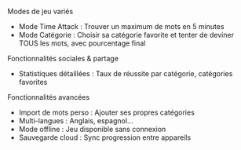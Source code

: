 Modes de jeu variés

- Mode Time Attack : Trouver un maximum de mots en 5 minutes
- Mode Catégorie : Choisir sa catégorie favorite et tenter de deviner TOUS les mots, avec pourcentage final

Fonctionnalités sociales & partage

- Statistiques détaillées : Taux de réussite par catégorie, catégories favorites

Fonctionnalités avancées

- Import de mots perso : Ajouter ses propres catégories
- Multi-langues : Anglais, espagnol...
- Mode offline : Jeu disponible sans connexion
- Sauvegarde cloud : Sync progression entre appareils